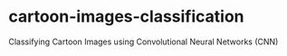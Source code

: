 # cartoon-images-classification
Classifying Cartoon Images using Convolutional Neural Networks (CNN)
